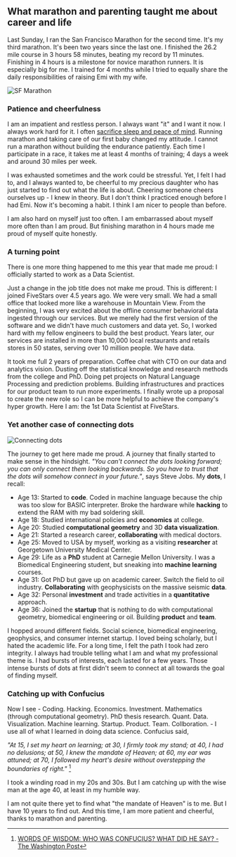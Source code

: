 ## What marathon and parenting taught me about career and life

Last Sunday, I ran the San Francisco Marathon for the second time. It's my
third marathon. It's been two years since the last one. I finished the 26.2 mile
course in 3 hours 58 minutes, beating my record by 11 minutes. Finishing in
4 hours is a milestone for novice marathon runners. It is especially big for
me. I trained for 4 months while I tried to equally share the daily
responsibilities of raising Emi with my wife.

![SF Marathon](https://c1.staticflickr.com/9/8641/28608208881_811f2f9722_b.jpg)

### Patience and cheerfulness

I am an impatient and restless person. I always want "it" and I want it now.
I always work hard for it.
I often [sacrifice sleep and peace of mind](www.daigotanaka.org/journey).
Running marathon and taking care of our first baby changed my attitude. I
cannot run a marathon without building the endurance patiently. Each time I
participate in a race, it takes me at least 4 months of training; 4 days a week
and around 30 miles per week.

I was exhausted sometimes and the work could be stressful. Yet, I felt I had
to, and I always wanted to, be cheerful to my precious daughter who has just
started to find out what the life is about. Cheering someone cheers ourselves
up - I knew in theory. But I don't think I practiced enough before I had Emi.
Now it's becoming a habit. I think I am nicer to people than before.

I am also hard on myself just too often. I am embarrassed about myself more
often than I am proud.  But finishing marathon in 4 hours made me proud of
myself quite honestly.

### A turning point

There is one more thing happened to me this year that made me proud: I
officially started to work as a Data Scientist.

Just a change in the job title does not make me proud. This is different: I
joined FiveStars over 4.5 years ago. We were very small. We had a small office
that looked more like a warehouse in Mountain View. From the beginning, I was
very excited about the offline consumer behavioral data ingested through
our services. But we merely had the first version of the software and we didn't
have much customers and data yet. So, I worked hard with my fellow engineers to
build the best product. Years later, our services are installed in more than
10,000 local restaurants and retails stores in 50 states, serving over
10 million people. We have data.

It took me full 2 years of preparation. Coffee chat with CTO on our data and
analytics vision. Dusting off the statistical knowledge and research methods
from the college and PhD. Doing pet projects on Natural Language Processing and
prediction problems. Building infrastructures and practices for our product
team to run more experiments. I finally wrote up a proposal to create the new
role so I can be more helpful to achieve the company's hyper growth. Here I am:
the 1st Data Scientist at FiveStars.

### Yet another case of connecting dots

![Connecting dots](http://static.selquote.com/quotes/b7b06e97974bab664ca79eacf16ea8e4.jpg)

The journey to get here made me proud. A journey that finally started to make
sense in the hindsight. *"You can't connect the dots looking forward; you can
only connect them looking backwards. So you have to trust that the dots will
somehow connect in your future."*, says Steve Jobs. My **dots**, I recall:

- Age 13: Started to **code**. Coded in machine language because the chip was
  too slow for BASIC interpreter. Broke the hardware while **hacking** to extend
  the RAM with my bad soldering skill.
- Age 18: Studied international policies and **economics** at college.
- Age 20: Studied **computational geometry** and 3D **data visualization**.
- Age 21: Started a research career, **collaborating** with medical doctors.
- Age 25: Moved to USA by myself, working as a visiting **researcher** at
  Georgetown University Medical Center.
- Age 29: Life as a **PhD** student at Carnegie Mellon University. I was a
  Biomedical Engineering student, but sneaking into **machine learning** courses.
- Age 31: Got PhD but gave up on academic career. Switch the field to oil
  industry. **Collaborating** with geophysicists on the massive seismic **data**.
- Age 32: Personal **investment** and trade activities in a **quantitative** approach.
- Age 36: Joined the **startup** that is nothing to do with computational geometry,
  biomedical engineering or oil. Building **product** and **team**.

I hopped around different fields. Social science, biomedical engineering,
geophysics, and consumer internet startup. I loved being scholarly, but I hated
the academic life. For a long time, I felt the path I took had zero integrity.
I always had trouble telling what I am and what my professional theme is.
I had bursts of interests, each lasted for a few years. Those intense bursts of
dots at first didn't seem to connect at all towards the goal of finding myself.

### Catching up with Confucius

Now I see - Coding. Hacking. Economics. Investment. Mathematics
(through computational geometry). PhD thesis research. Quant. Data.
Visualization. Machine learning. Startup. Product. Team. Collboration. - I use
all of what I learned in doing data science. Confucius said,

*"At 15, I set my heart on learning; at 30, I firmly took my stand; at 40, I
had no delusions; at 50, I knew the mandate of Heaven; at 60, my ear was
attuned; at 70, I followed my heart's desire without overstepping the
boundaries of right."* [^confucius]

I took a winding road in my 20s and 30s. But I am catching up with the wise man
at the age 40, at least in my humble way.

I am not quite there yet to find what "the mandate of Heaven" is to me. But I
have 10 years to find out. And this time, I am more patient and cheerful,
thanks to marathon and parenting.

[^confucius]: [WORDS OF WISDOM: WHO WAS CONFUCIUS? WHAT DID HE SAY? - The Washington Post](https://www.washingtonpost.com/archive/1995/12/13/words-of-wisdom-who-was-confucius-what-did-he-say/2b6a527b-41be-40a4-a732-5589ac87917b/)
